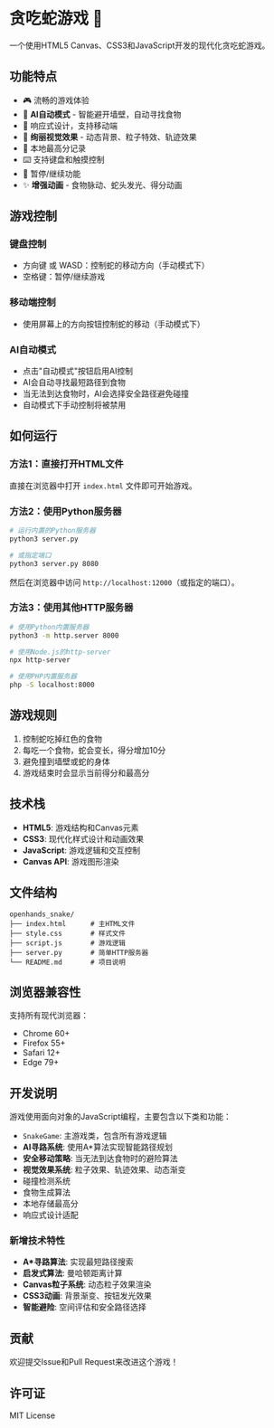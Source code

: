 # 贪吃蛇游戏 🐍

一个使用HTML5 Canvas、CSS3和JavaScript开发的现代化贪吃蛇游戏。

## 功能特点

- 🎮 流畅的游戏体验
- 🤖 **AI自动模式** - 智能避开墙壁，自动寻找食物
- 📱 响应式设计，支持移动端
- 🎨 **绚丽视觉效果** - 动态背景、粒子特效、轨迹效果
- 💾 本地最高分记录
- ⌨️ 支持键盘和触摸控制
- 🎯 暂停/继续功能
- ✨ **增强动画** - 食物脉动、蛇头发光、得分动画

## 游戏控制

### 键盘控制
- 方向键 或 WASD：控制蛇的移动方向（手动模式下）
- 空格键：暂停/继续游戏

### 移动端控制
- 使用屏幕上的方向按钮控制蛇的移动（手动模式下）

### AI自动模式
- 点击"自动模式"按钮启用AI控制
- AI会自动寻找最短路径到食物
- 当无法到达食物时，AI会选择安全路径避免碰撞
- 自动模式下手动控制将被禁用

## 如何运行

### 方法1：直接打开HTML文件
直接在浏览器中打开 `index.html` 文件即可开始游戏。

### 方法2：使用Python服务器
```bash
# 运行内置的Python服务器
python3 server.py

# 或指定端口
python3 server.py 8080
```

然后在浏览器中访问 `http://localhost:12000`（或指定的端口）。

### 方法3：使用其他HTTP服务器
```bash
# 使用Python内置服务器
python3 -m http.server 8000

# 使用Node.js的http-server
npx http-server

# 使用PHP内置服务器
php -S localhost:8000
```

## 游戏规则

1. 控制蛇吃掉红色的食物
2. 每吃一个食物，蛇会变长，得分增加10分
3. 避免撞到墙壁或蛇的身体
4. 游戏结束时会显示当前得分和最高分

## 技术栈

- **HTML5**: 游戏结构和Canvas元素
- **CSS3**: 现代化样式设计和动画效果
- **JavaScript**: 游戏逻辑和交互控制
- **Canvas API**: 游戏图形渲染

## 文件结构

```
openhands_snake/
├── index.html      # 主HTML文件
├── style.css       # 样式文件
├── script.js       # 游戏逻辑
├── server.py       # 简单HTTP服务器
└── README.md       # 项目说明
```

## 浏览器兼容性

支持所有现代浏览器：
- Chrome 60+
- Firefox 55+
- Safari 12+
- Edge 79+

## 开发说明

游戏使用面向对象的JavaScript编程，主要包含以下类和功能：

- `SnakeGame`: 主游戏类，包含所有游戏逻辑
- **AI寻路系统**: 使用A*算法实现智能路径规划
- **安全移动策略**: 当无法到达食物时的避险算法
- **视觉效果系统**: 粒子效果、轨迹效果、动态渐变
- 碰撞检测系统
- 食物生成算法
- 本地存储最高分
- 响应式设计适配

### 新增技术特性

- **A*寻路算法**: 实现最短路径搜索
- **启发式算法**: 曼哈顿距离计算
- **Canvas粒子系统**: 动态粒子效果渲染
- **CSS3动画**: 背景渐变、按钮发光效果
- **智能避险**: 空间评估和安全路径选择

## 贡献

欢迎提交Issue和Pull Request来改进这个游戏！

## 许可证

MIT License